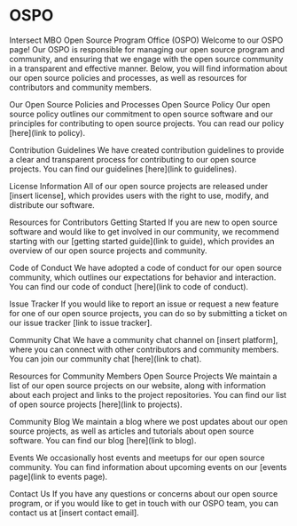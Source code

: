 # OSPO
Intersect MBO Open Source Program Office (OSPO)
Welcome to our OSPO page! Our OSPO is responsible for managing our open source program and community, and ensuring that we engage with the open source community in a transparent and effective manner. Below, you will find information about our open source policies and processes, as well as resources for contributors and community members.

Our Open Source Policies and Processes
Open Source Policy
Our open source policy outlines our commitment to open source software and our principles for contributing to open source projects. You can read our policy [here](link to policy).

Contribution Guidelines
We have created contribution guidelines to provide a clear and transparent process for contributing to our open source projects. You can find our guidelines [here](link to guidelines).

License Information
All of our open source projects are released under [insert license], which provides users with the right to use, modify, and distribute our software.

Resources for Contributors
Getting Started
If you are new to open source software and would like to get involved in our community, we recommend starting with our [getting started guide](link to guide), which provides an overview of our open source projects and community.

Code of Conduct
We have adopted a code of conduct for our open source community, which outlines our expectations for behavior and interaction. You can find our code of conduct [here](link to code of conduct).

Issue Tracker
If you would like to report an issue or request a new feature for one of our open source projects, you can do so by submitting a ticket on our issue tracker [link to issue tracker].

Community Chat
We have a community chat channel on [insert platform], where you can connect with other contributors and community members. You can join our community chat [here](link to chat).

Resources for Community Members
Open Source Projects
We maintain a list of our open source projects on our website, along with information about each project and links to the project repositories. You can find our list of open source projects [here](link to projects).

Community Blog
We maintain a blog where we post updates about our open source projects, as well as articles and tutorials about open source software. You can find our blog [here](link to blog).

Events
We occasionally host events and meetups for our open source community. You can find information about upcoming events on our [events page](link to events page).

Contact Us
If you have any questions or concerns about our open source program, or if you would like to get in touch with our OSPO team, you can contact us at [insert contact email].

